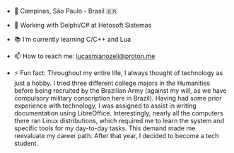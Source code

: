 - 📍 Campinas, São Paulo - Brasil 🇧🇷
- 💼 Working with Delphi/C# at Hetosoft Sistemas
- 📚 I’m currently learning C/C++ and Lua
- 📫 How to reach me: lucasmjanozeli@proton.me

- ⚡ Fun fact: Throughout my entire life, I always thought of technology as just a hobby. I tried three different college majors in the Humanities before being recruited by the Brazilian Army (against my will, as we have compulsory military conscription here in Brazil). Having had some prior experience with technology, I was assigned to assist in writing documentation using LibreOffice. Interestingly, nearly all the computers there ran Linux distributions, which required me to learn the system and specific tools for my day-to-day tasks. This demand made me reevaluate my career path. After that year, I decided to become a tech student.
